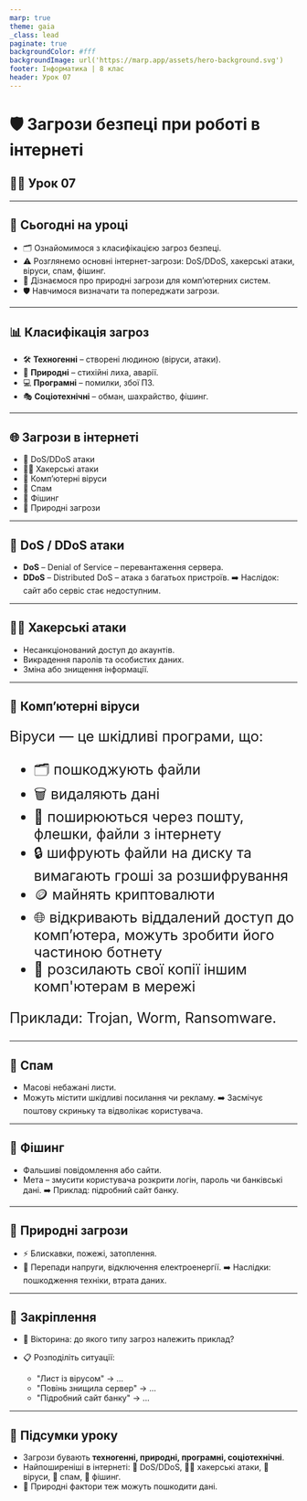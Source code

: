 ```yaml
---
marp: true
theme: gaia
_class: lead
paginate: true
backgroundColor: #fff
backgroundImage: url('https://marp.app/assets/hero-background.svg')
footer: Інформатика | 8 клас
header: Урок 07
---
```


<style>

.grid-container {
  display: grid;
  grid-template-columns: 50% 50%;
  align-items: start;
}
.text-left {
  text-align: left;
  padding: 5px;
}
.image-center {
  max-width: 100%; /* Ensures the image scales within its space */
  height: auto;
  text-align: center;
  display: flex;
  align-items: center;
  justify-content: center;
}

.text-large {
  font-size: 40px;
}

.text-medium {
  font-size: 30px;
}

.text-medium-small {
  font-size: 25px;
}

.text-small {
  font-size: 18px;
}

.text-tiny {
  font-size: 14px;
}

.card {
  border: 2px solid #333;
  border-radius: 12px;
  padding: 15px;
}

</style>

# 🛡️ Загрози безпеці при роботі в інтернеті

## 🏫🌐 Урок **07**

---

## 📘 Сьогодні на уроці

* 🗂️ Ознайомимося з класифікацією загроз безпеці.
* ⚠️ Розглянемо основні інтернет-загрози: DoS/DDoS, хакерські атаки, віруси, спам, фішинг.
* 🌋 Дізнаємося про природні загрози для комп’ютерних систем.
* 🛡️ Навчимося визначати та попереджати загрози.

---

## 📊 Класифікація загроз

* 🛠️ **Техногенні** – створені людиною (віруси, атаки).
* 🌋 **Природні** – стихійні лиха, аварії.
* 💻 **Програмні** – помилки, збої ПЗ.
* 🎭 **Соціотехнічні** – обман, шахрайство, фішинг.

---

## 🌐 Загрози в інтернеті

* 🚨 DoS/DDoS атаки
* 🕵️‍♂️ Хакерські атаки
* 🦠 Комп’ютерні віруси
* 📩 Спам
* 🎣 Фішинг
* 🌋 Природні загрози

---

## 🚨 DoS / DDoS атаки

* **DoS** – Denial of Service – перевантаження сервера.
* **DDoS** – Distributed DoS – атака з багатьох пристроїв.
  ➡️ Наслідок: сайт або сервіс стає недоступним.

---

## 🕵️‍♂️ Хакерські атаки

* Несанкціонований доступ до акаунтів.
* Викрадення паролів та особистих даних.
* Зміна або знищення інформації.

---

## 🦠 Комп’ютерні віруси

<section class="text-medium-small">

Віруси — це шкідливі програми, що:

* 🗂️ пошкоджують файли
* 🗑️ видаляють дані
* 📧 поширюються через пошту, флешки, файли з інтернету
* 🔒 шифрують файли на диску та вимагають гроші за розшифрування
* 🪙 майнять криптовалюти
* 🌐 відкривають віддалений доступ до комп’ютера, можуть зробити його частиною ботнету
* 🔁 розсилають свої копії іншим комп'ютерам в мережі

Приклади: Trojan, Worm, Ransomware.

</section>

---

## 📩 Спам

* Масові небажані листи.
* Можуть містити шкідливі посилання чи рекламу.
  ➡️ Засмічує поштову скриньку та відволікає користувача.

---

## 🎣 Фішинг

* Фальшиві повідомлення або сайти.
* Мета – змусити користувача розкрити логін, пароль чи банківські дані.
  ➡️ Приклад: підробний сайт банку.

---

## 🌋 Природні загрози

* ⚡ Блискавки, пожежі, затоплення.
* 🔌 Перепади напруги, відключення електроенергії.
  ➡️ Наслідки: пошкодження техніки, втрата даних.

---

## 📝 Закріплення

* 🧩 Вікторина: до якого типу загроз належить приклад?
* 📋 Розподіліть ситуації:

  * "Лист із вірусом" → ...
  * "Повінь знищила сервер" → ...
  * "Підробний сайт банку" → ...

---

## 📌 Підсумки уроку

* Загрози бувають **техногенні, природні, програмні, соціотехнічні**.
* Найпоширеніші в інтернеті: 🚨 DoS/DDoS, 🕵️‍♂️ хакерські атаки, 🦠 віруси, 📩 спам, 🎣 фішинг.
* 🌋 Природні фактори теж можуть пошкодити дані.
